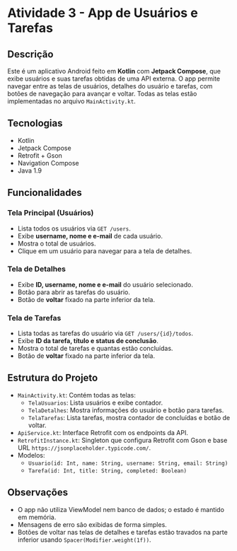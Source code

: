 # Atividade 3 - App de Usuários e Tarefas

## Descrição
Este é um aplicativo Android feito em **Kotlin** com **Jetpack Compose**, que exibe usuários e suas tarefas obtidas de uma API externa. O app permite navegar entre as telas de usuários, detalhes do usuário e tarefas, com botões de navegação para avançar e voltar. Todas as telas estão implementadas no arquivo `MainActivity.kt`.

## Tecnologias
- Kotlin
- Jetpack Compose
- Retrofit + Gson
- Navigation Compose
- Java 1.9

## Funcionalidades

### Tela Principal (Usuários)
- Lista todos os usuários via `GET /users`.
- Exibe **username, nome e e-mail** de cada usuário.
- Mostra o total de usuários.
- Clique em um usuário para navegar para a tela de detalhes.

### Tela de Detalhes
- Exibe **ID, username, nome e e-mail** do usuário selecionado.
- Botão para abrir as tarefas do usuário.
- Botão de **voltar** fixado na parte inferior da tela.

### Tela de Tarefas
- Lista todas as tarefas do usuário via `GET /users/{id}/todos`.
- Exibe **ID da tarefa, título e status de conclusão**.
- Mostra o total de tarefas e quantas estão concluídas.
- Botão de **voltar** fixado na parte inferior da tela.

## Estrutura do Projeto
- `MainActivity.kt`: Contém todas as telas:
  - `TelaUsuarios`: Lista usuários e exibe contador.
  - `TelaDetalhes`: Mostra informações do usuário e botão para tarefas.
  - `TelaTarefas`: Lista tarefas, mostra contador de concluídas e botão de voltar.
- `ApiService.kt`: Interface Retrofit com os endpoints da API.
- `RetrofitInstance.kt`: Singleton que configura Retrofit com Gson e base URL `https://jsonplaceholder.typicode.com/`.
- Modelos:
  - `Usuario(id: Int, name: String, username: String, email: String)`
  - `Tarefa(id: Int, title: String, completed: Boolean)`

## Observações
- O app não utiliza ViewModel nem banco de dados; o estado é mantido em memória.
- Mensagens de erro são exibidas de forma simples.
- Botões de voltar nas telas de detalhes e tarefas estão travados na parte inferior usando `Spacer(Modifier.weight(1f))`.
